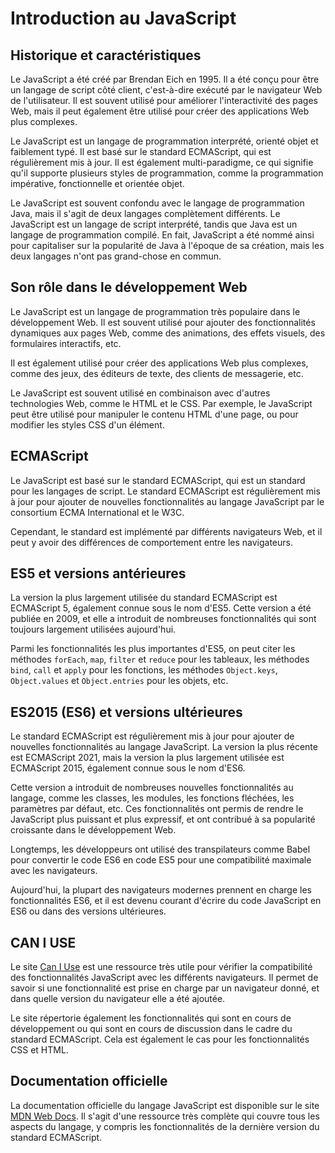 # Introduction au JavaScript

## Historique et caractéristiques

Le JavaScript a été créé par Brendan Eich en 1995. Il a été conçu pour être un langage de script côté client, c'est-à-dire exécuté par le navigateur Web de l'utilisateur. Il est souvent utilisé pour améliorer l'interactivité des pages Web, mais il peut également être utilisé pour créer des applications Web plus complexes.

Le JavaScript est un langage de programmation interprété, orienté objet et faiblement typé. Il est basé sur le standard ECMAScript, qui est régulièrement mis à jour. Il est également multi-paradigme, ce qui signifie qu'il supporte plusieurs styles de programmation, comme la programmation impérative, fonctionnelle et orientée objet.

Le JavaScript est souvent confondu avec le langage de programmation Java, mais il s'agit de deux langages complètement différents. Le JavaScript est un langage de script interprété, tandis que Java est un langage de programmation compilé. En fait, JavaScript a été nommé ainsi pour capitaliser sur la popularité de Java à l'époque de sa création, mais les deux langages n'ont pas grand-chose en commun.

## Son rôle dans le développement Web

Le JavaScript est un langage de programmation très populaire dans le développement Web. Il est souvent utilisé pour ajouter des fonctionnalités dynamiques aux pages Web, comme des animations, des effets visuels, des formulaires interactifs, etc.

Il est également utilisé pour créer des applications Web plus complexes, comme des jeux, des éditeurs de texte, des clients de messagerie, etc.

Le JavaScript est souvent utilisé en combinaison avec d'autres technologies Web, comme le HTML et le CSS. Par exemple, le JavaScript peut être utilisé pour manipuler le contenu HTML d'une page, ou pour modifier les styles CSS d'un élément.

## ECMAScript

Le JavaScript est basé sur le standard ECMAScript, qui est un standard pour les langages de script. Le standard ECMAScript est régulièrement mis à jour pour ajouter de nouvelles fonctionnalités au langage JavaScript par le consortium ECMA International et le W3C.

Cependant, le standard est implémenté par différents navigateurs Web, et il peut y avoir des différences de comportement entre les navigateurs.

## ES5 et versions antérieures

La version la plus largement utilisée du standard ECMAScript est ECMAScript 5, également connue sous le nom d'ES5. Cette version a été publiée en 2009, et elle a introduit de nombreuses fonctionnalités qui sont toujours largement utilisées aujourd'hui.

Parmi les fonctionnalités les plus importantes d'ES5, on peut citer les méthodes `forEach`, `map`, `filter` et `reduce` pour les tableaux, les méthodes `bind`, `call` et `apply` pour les fonctions, les méthodes `Object.keys`, `Object.values` et `Object.entries` pour les objets, etc.

## ES2015 (ES6) et versions ultérieures

Le standard ECMAScript est régulièrement mis à jour pour ajouter de nouvelles fonctionnalités au langage JavaScript. La version la plus récente est ECMAScript 2021, mais la version la plus largement utilisée est ECMAScript 2015, également connue sous le nom d'ES6.

Cette version a introduit de nombreuses nouvelles fonctionnalités au langage, comme les classes, les modules, les fonctions fléchées, les paramètres par défaut, etc. Ces fonctionnalités ont permis de rendre le JavaScript plus puissant et plus expressif, et ont contribué à sa popularité croissante dans le développement Web.

Longtemps, les développeurs ont utilisé des transpilateurs comme Babel pour convertir le code ES6 en code ES5 pour une compatibilité maximale avec les navigateurs.

Aujourd'hui, la plupart des navigateurs modernes prennent en charge les fonctionnalités ES6, et il est devenu courant d'écrire du code JavaScript en ES6 ou dans des versions ultérieures.

## CAN I USE

Le site [Can I Use](https://caniuse.com/) est une ressource très utile pour vérifier la compatibilité des fonctionnalités JavaScript avec les différents navigateurs. Il permet de savoir si une fonctionnalité est prise en charge par un navigateur donné, et dans quelle version du navigateur elle a été ajoutée.

Le site répertorie également les fonctionnalités qui sont en cours de développement ou qui sont en cours de discussion dans le cadre du standard ECMAScript. Cela est également le cas pour les fonctionnalités CSS et HTML.

## Documentation officielle

La documentation officielle du langage JavaScript est disponible sur le site [MDN Web Docs](https://developer.mozilla.org/fr/docs/Web/JavaScript). Il s'agit d'une ressource très complète qui couvre tous les aspects du langage, y compris les fonctionnalités de la dernière version du standard ECMAScript.

